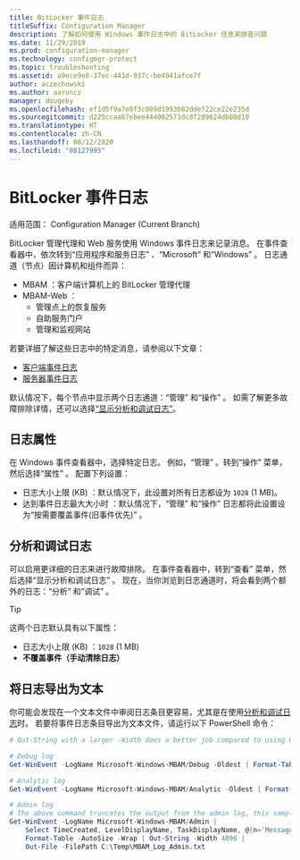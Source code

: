 ```yaml
---
title: BitLocker 事件日志
titleSuffix: Configuration Manager
description: 了解如何使用 Windows 事件日志中的 BitLocker 信息来排查问题
ms.date: 11/29/2019
ms.prod: configuration-manager
ms.technology: configmgr-protect
ms.topic: troubleshooting
ms.assetid: a9ece9e8-37ec-441d-937c-be4941afce7f
author: aczechowski
ms.author: aaroncz
manager: dougeby
ms.openlocfilehash: ef1d5f9a7e8f3c009d1993b82ddef22ce22e235d
ms.sourcegitcommit: d225ccaa67ebee444002571dc8f289624db80d10
ms.translationtype: HT
ms.contentlocale: zh-CN
ms.lasthandoff: 08/12/2020
ms.locfileid: "88127995"
---
```

# <a name="bitlocker-event-logs"></a>BitLocker 事件日志

适用范围：  Configuration Manager (Current Branch)

BitLocker 管理代理和 Web 服务使用 Windows 事件日志来记录消息。 在事件查看器中，依次转到“应用程序和服务日志”  、“Microsoft”  和“Windows”  。 日志通道（节点）因计算机和组件而异：

- MBAM  ：客户端计算机上的 BitLocker 管理代理
- MBAM-Web  ：
  - 管理点上的恢复服务
  - 自助服务门户
  - 管理和监视网站

若要详细了解这些日志中的特定消息，请参阅以下文章：

- [客户端事件日志](client-event-logs.md)
- [服务器事件日志](server-event-logs.md)

默认情况下，每个节点中显示两个日志通道：“管理”  和“操作”  。 如需了解更多故障排除详情，还可以选择[“显示分析和调试日志”](#bkmk_debug)。

## <a name="log-properties"></a>日志属性

在 Windows 事件查看器中，选择特定日志。 例如，“管理”  。转到“操作”  菜单，然后选择“属性”  。 配置下列设置：

- 日志大小上限 (KB)  ：默认情况下，此设置对所有日志都设为 `1028` (1 MB)。
- 达到事件日志最大大小时  ：默认情况下，“管理”  和“操作”  日志都将此设置设为“按需要覆盖事件(旧事件优先)”  。

## <a name="analytic-and-debug-logs"></a><a name="bkmk_debug"></a>分析和调试日志

可以启用更详细的日志来进行故障排除。 在事件查看器中，转到“查看”  菜单，然后选择“显示分析和调试日志”  。 现在，当你浏览到日志通道时，将会看到两个额外的日志：“分析”  和“调试”  。

> [!TIP]
> 这两个日志默认具有以下属性：
>
> - 日志大小上限 (KB)  ：`1028` (1 MB)
> - **不覆盖事件（手动清除日志）**

## <a name="export-logs-to-text"></a>将日志导出为文本

你可能会发现在一个文本文件中审阅日志条目更容易，尤其是在使用[分析和调试日志](#bkmk_debug)时。 若要将事件日志条目导出为文本文件，请运行以下 PowerShell 命令：

``` PowerShell
# Out-String with a larger -Width does a better job compared to using Out-File with -Width. -Oldest is only required with debug/analytic logs.

# Debug log
Get-WinEvent -LogName Microsoft-Windows-MBAM/Debug -Oldest | Format-Table -AutoSize | Out-String -Width 4096 | Out-File C:\Temp\MBAM_Log_Debug.txt

# Analytic log
Get-WinEvent -LogName Microsoft-Windows-MBAM/Analytic -Oldest | Format-Table -AutoSize | Out-String -Width 4096 | Out-File C:\Temp\MBAM_Log_Analytic.txt

# Admin log
# The above command truncates the output from the admin log, this sample reformats the strings
Get-WinEvent -LogName Microsoft-Windows-MBAM/Admin |
    Select TimeCreated, LevelDisplayName, TaskDisplayName, @{n='Message';e={$_.Message.trim()}} |
    Format-Table -AutoSize -Wrap | Out-String -Width 4096 |
    Out-File -FilePath C:\Temp\MBAM_Log_Admin.txt
```
